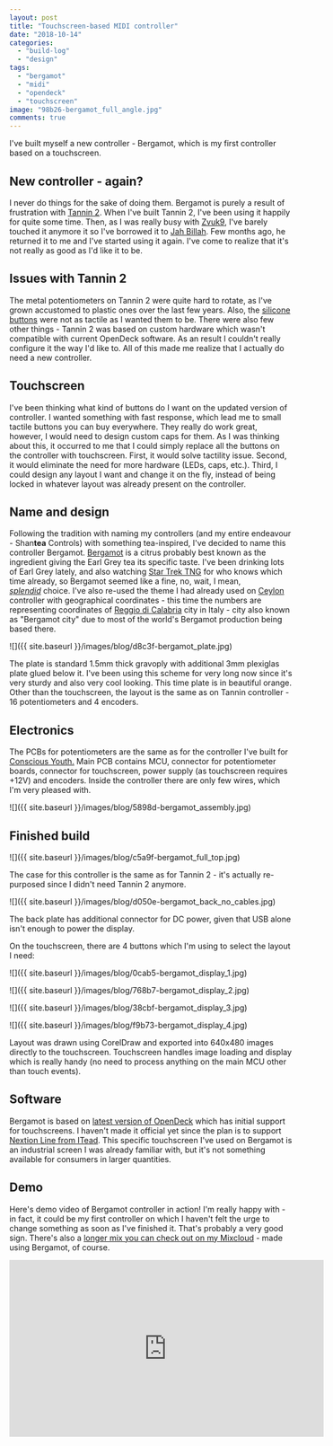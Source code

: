 ```yaml
---
layout: post
title: "Touchscreen-based MIDI controller"
date: "2018-10-14"
categories: 
  - "build-log"
  - "design"
tags: 
  - "bergamot"
  - "midi"
  - "opendeck"
  - "touchscreen"
image: "98b26-bergamot_full_angle.jpg"
comments: true
---
```


I've built myself a new controller - Bergamot, which is my first controller based on a touchscreen.

## New controller - again?

I never do things for the sake of doing them. Bergamot is purely a result of frustration with [Tannin 2](https://shanteacontrols.wpcomstaging.com/2015/08/13/building-tannin-2/). When I've built Tannin 2, I've been using it happily for quite some time. Then, as I was really busy with [Zvuk9](https://shanteacontrols.wpcomstaging.com/2017/08/20/zvuk9/), I've barely touched it anymore it so I've borrowed it to [Jah Billah](https://jahbillah.bandcamp.com). Few months ago, he returned it to me and I've started using it again. I've come to realize that it's not really as good as I'd like it to be.

## Issues with Tannin 2

The metal potentiometers on Tannin 2 were quite hard to rotate, as I've grown accustomed to plastic ones over the last few years. Also, the [silicone buttons](https://www.adafruit.com/product/1611) were not as tactile as I wanted them to be. There were also few other things - Tannin 2 was based on custom hardware which wasn't compatible with current OpenDeck software. As an result I couldn't really configure it the way I'd like to. All of this made me realize that I actually do need a new controller.

## Touchscreen

I've been thinking what kind of buttons do I want on the updated version of controller. I wanted something with fast response, which lead me to small tactile buttons you can buy everywhere. They really do work great, however, I would need to design custom caps for them. As I was thinking about this, it occurred to me that I could simply replace all the buttons on the controller with touchscreen. First, it would solve tactility issue. Second, it would eliminate the need for more hardware (LEDs, caps, etc.). Third, I could design any layout I want and change it on the fly, instead of being locked in whatever layout was already present on the controller.

## Name and design

Following the tradition with naming my controllers (and my entire endeavour - Shan**tea** Controls) with something tea-inspired, I've decided to name this controller Bergamot. [Bergamot](https://en.wikipedia.org/wiki/Bergamot_orange) is a citrus probably best known as the ingredient giving the Earl Grey tea its specific taste. I've been drinking lots of Earl Grey lately, and also watching [Star Trek TNG](https://www.youtube.com/watch?v=R2IJdfxWtPM) for who knows which time already, so Bergamot seemed like a fine, no, wait, I mean, [_splendid_](https://www.youtube.com/watch?v=76uIoL2qma4) choice. I've also re-used the theme I had already used on [Ceylon](https://shanteacontrols.wpcomstaging.com/2015/02/24/building-ceylon/) controller with geographical coordinates - this time the numbers are representing coordinates of [Reggio di Calabria](https://en.wikipedia.org/wiki/Reggio_Calabria) city in Italy - city also known as "Bergamot city" due to most of the world's Bergamot production being based there.

![]({{ site.baseurl }}/images/blog/d8c3f-bergamot_plate.jpg)

The plate is standard 1.5mm thick gravoply with additional 3mm plexiglas plate glued below it. I've been using this scheme for very long now since it's very sturdy and also very cool looking. This time plate is in beautiful orange. Other than the touchscreen, the layout is the same as on Tannin controller - 16 potentiometers and 4 encoders.

## Electronics

The PCBs for potentiometers are the same as for the controller I've built for [Conscious Youth.](https://shanteacontrols.wpcomstaging.com/2018/07/16/conscious-youth-custom-controller/) Main PCB contains MCU, connector for potentiometer boards, connector for touchscreen, power supply (as touchscreen requires +12V) and encoders. Inside the controller there are only few wires, which I'm very pleased with.

![]({{ site.baseurl }}/images/blog/5898d-bergamot_assembly.jpg)

## Finished build

![]({{ site.baseurl }}/images/blog/c5a9f-bergamot_full_top.jpg)

The case for this controller is the same as for Tannin 2 - it's actually re-purposed since I didn't need Tannin 2 anymore.

![]({{ site.baseurl }}/images/blog/d050e-bergamot_back_no_cables.jpg)

The back plate has additional connector for DC power, given that USB alone isn't enough to power the display.

On the touchscreen, there are 4 buttons which I'm using to select the layout I need:

![]({{ site.baseurl }}/images/blog/0cab5-bergamot_display_1.jpg)

![]({{ site.baseurl }}/images/blog/768b7-bergamot_display_2.jpg)

![]({{ site.baseurl }}/images/blog/38cbf-bergamot_display_3.jpg)

![]({{ site.baseurl }}/images/blog/f9b73-bergamot_display_4.jpg)

Layout was drawn using CorelDraw and exported into 640x480 images directly to the touchscreen. Touchscreen handles image loading and display which is really handy (no need to process anything on the main MCU other than touch events).

## Software

Bergamot is based on [latest version of OpenDeck](https://github.com/paradajz/OpenDeck/releases/tag/v3.0.0) which has initial support for touchscreens. I haven't made it official yet since the plan is to support [Nextion Line from ITead](https://nextion.itead.cc). This specific touchscreen I've used on Bergamot is an industrial screen I was already familiar with, but it's not something available for consumers in larger quantities.

## Demo

Here's demo video of Bergamot controller in action! I'm really happy with - in fact, it could be my first controller on which I haven't felt the urge to change something as soon as I've finished it. That's probably a very good sign. There's also a [longer mix you can check out on my Mixcloud](https://www.mixcloud.com/enigmatik/impressions/) - made using Bergamot, of course.

<div class="videoWrapper">
<iframe width="560" height="315" src="https://www.youtube-nocookie.com/embed/O12u3A11dXg" title="YouTube video player" frameborder="0" allow="accelerometer; autoplay; clipboard-write; encrypted-media; gyroscope; picture-in-picture" allowfullscreen></iframe>
</div>